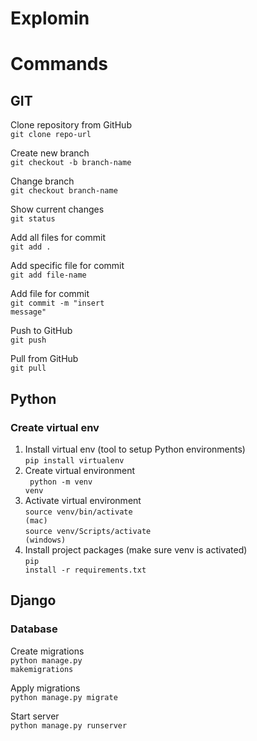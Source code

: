 # <b>Explomin</b>

# Commands
## GIT
Clone repository from GitHub<br>
<code>git clone repo-url</code>

Create new branch<br>
<code>git checkout -b branch-name</code>

Change branch<br>
<code>git checkout branch-name</code>

Show current changes<br>
<code>git status</code>

Add all files for commit<br>
<code>git add .</code>

Add specific file for commit<br>
<code>git add file-name</code>

Add file for commit<br>
<code>git commit -m "insert message"</code>

Push to GitHub<br>
<code>git push</code>

Pull from GitHub<br>
<code>git pull</code>

## Python

### Create virtual env
1. Install virtual env (tool to setup Python environments)<br>
<code>pip install virtualenv</code>
2. Create virtual environment<br>
<code> python -m venv venv</code>
3. Activate virtual environment<br>
<code>source venv/bin/activate (mac)</code><br>
<code>source venv/Scripts/activate (windows)</code>
4. Install project packages (make sure venv is activated)<br>
<code>pip install -r requirements.txt</code>

## Django

### Database
Create migrations<br>
<code>python manage.py makemigrations</code><br>

Apply migrations<br>
<code>python manage.py migrate</code>

Start server<br>
<code>python manage.py runserver</code>
